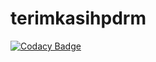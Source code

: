 # terimkasihpdrm
[![Codacy Badge](https://api.codacy.com/project/badge/Grade/30794452fbc746b8addd08d99d7ba6a5)](https://app.codacy.com/gh/alexandereric995/terimkasihpdrm?utm_source=github.com&utm_medium=referral&utm_content=alexandereric995/terimkasihpdrm&utm_campaign=Badge_Grade_Settings)